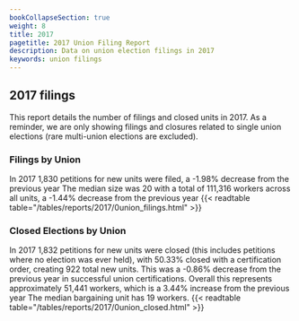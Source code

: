 ```yaml
---
bookCollapseSection: true
weight: 8
title: 2017
pagetitle: 2017 Union Filing Report
description: Data on union election filings in 2017
keywords: union filings
---
```


## 2017 filings

This report details the number of filings and closed units in 2017. As a reminder, we are only showing filings and closures related to single union elections (rare multi-union elections are excluded).

### Filings by Union
In 2017 1,830 petitions for new units were filed, a -1.98% decrease from the previous year The median size was 20 with a total of 111,316 workers across all units, a -1.44% decrease from the previous year
{{< readtable table="/tables/reports/2017/0union_filings.html" >}}

### Closed Elections by Union
In 2017 1,832 petitions for new units were closed (this includes petitions where no election was ever held), with 50.33% closed with a certification order, creating 922 total new units. This was a -0.86% decrease from the previous year in successful union certifications. Overall this represents approximately 51,441 workers, which is a 3.44% increase from the previous year The median bargaining unit has 19 workers.
{{< readtable table="/tables/reports/2017/0union_closed.html" >}}
